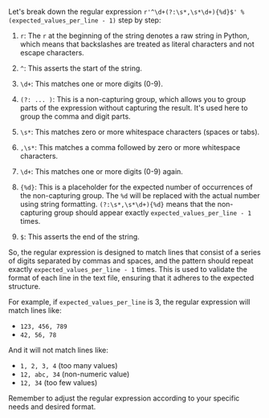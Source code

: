 Let's break down the regular expression `r'^\d+(?:\s*,\s*\d+){%d}$' % (expected_values_per_line - 1)` step by step:

1. `r`: The `r` at the beginning of the string denotes a raw string in Python, which means that backslashes are treated as literal characters and not escape characters.

2. `^`: This asserts the start of the string.

3. `\d+`: This matches one or more digits (0-9).

4. `(?: ... )`: This is a non-capturing group, which allows you to group parts of the expression without capturing the result. It's used here to group the comma and digit parts.

5. `\s*`: This matches zero or more whitespace characters (spaces or tabs).

6. `,\s*`: This matches a comma followed by zero or more whitespace characters.

7. `\d+`: This matches one or more digits (0-9) again.

8. `{%d}`: This is a placeholder for the expected number of occurrences of the non-capturing group. The `%d` will be replaced with the actual number using string formatting. `(?:\s*,\s*\d+){%d}` means that the non-capturing group should appear exactly `expected_values_per_line - 1` times.

9. `$`: This asserts the end of the string.

So, the regular expression is designed to match lines that consist of a series of digits separated by commas and spaces, and the pattern should repeat exactly `expected_values_per_line - 1` times. This is used to validate the format of each line in the text file, ensuring that it adheres to the expected structure.

For example, if `expected_values_per_line` is 3, the regular expression will match lines like:
- `123, 456, 789`
- `42, 56, 78`

And it will not match lines like:
- `1, 2, 3, 4` (too many values)
- `12, abc, 34` (non-numeric value)
- `12, 34` (too few values)

Remember to adjust the regular expression according to your specific needs and desired format.